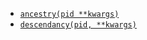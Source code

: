 * [`ancestry(pid **kwargs)`](https://familysearch.org/developers/docs/api/tree/Ancestry_resource)
* [`descendancy(pid, **kwargs)`](https://familysearch.org/developers/docs/api/tree/Descendancy_resource)